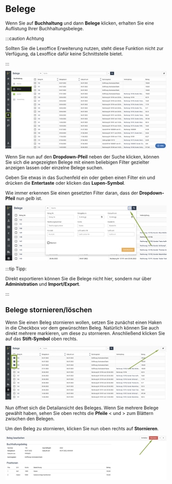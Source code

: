 # Belege  

Wenn Sie auf **Buchhaltung** und dann **Belege** klicken, erhalten Sie eine Auflistung Ihrer Buchhaltungsbelege.  

:::caution Achtung  

Sollten Sie die Lexoffice Erweiterung nutzen, steht diese Funktion nicht zur Verfügung, da Lexoffice dafür keine Schnittstelle bietet.  

:::  


![](../../static/img/Buchhaltung/belege1.png)  

Wenn Sie nun auf den **Dropdown-Pfeil** neben der Suche klicken, können Sie sich die angezeigten Belege mit einem beliebigen
Filter gezielter anzeigen lassen oder einzelne Belege suchen. 

Geben Sie etwas in das Suchenfeld ein oder geben einen Filter ein und drücken die **Entertaste** oder klicken das **Lupen-Symbol**. 

Wie immer erkennen Sie einen gesetzten Filter daran, dass der **Dropdown-Pfeil** nun *gelb* ist.  

![](../../static/img/Buchhaltung/belege_suchen.png)  

:::tip Tipp: 

Direkt exportieren können Sie die Belege nicht hier, sondern nur über **Administration** und **Import/Export**.  

::: 

## Belege stornieren/löschen    

Wenn Sie einen Beleg stornieren wollen, setzen Sie zunächst einen Haken in die Checkbox vor dem gewünschten Beleg.
Natürlich können Sie auch direkt mehrere markieren, um diese zu stornieren. Anschließend klicken Sie auf das **Stift-Symbol** oben rechts.

![](../../static/img/Buchhaltung/belege_bearbeiten.png)  

Nun öffnet sich die Detailansicht des Beleges. Wenn Sie mehrere Belege gewählt haben, sehen Sie oben rechts die **Pfeile** < und > zum
Blättern zwischen den Belegen. 

Um den Beleg zu stornieren, klicken Sie nun oben rechts auf **Stornieren**.  

![](../../static/img/Buchhaltung/beleg_stornieren.png)

